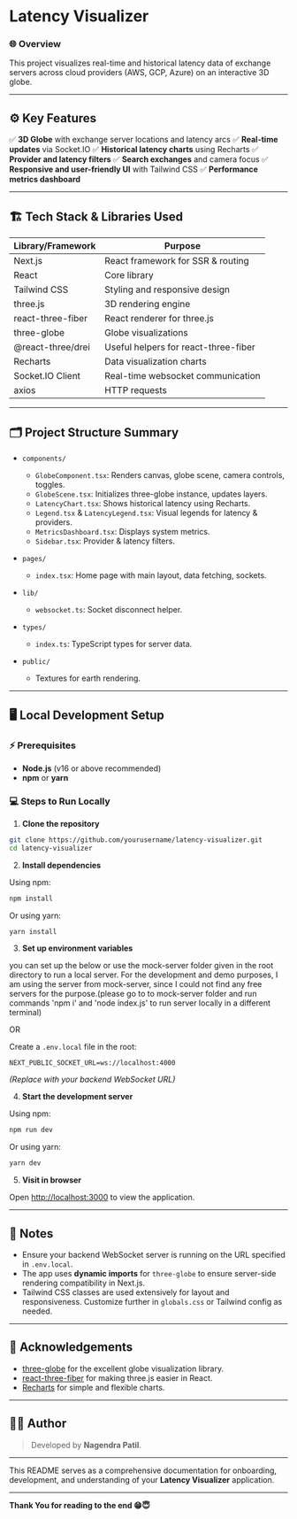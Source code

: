 # Latency Visualizer

### 🌐 **Overview**

This project visualizes real-time and historical latency data of exchange servers across cloud providers (AWS, GCP, Azure) on an interactive 3D globe.

---

## ⚙️ **Key Features**

✅ **3D Globe** with exchange server locations and latency arcs
✅ **Real-time updates** via Socket.IO
✅ **Historical latency charts** using Recharts
✅ **Provider and latency filters**
✅ **Search exchanges** and camera focus
✅ **Responsive and user-friendly UI** with Tailwind CSS
✅ **Performance metrics dashboard**

---

## 🏗️ **Tech Stack & Libraries Used**

| **Library/Framework** | **Purpose**                          |
| --------------------- | ------------------------------------ |
| Next.js               | React framework for SSR & routing    |
| React                 | Core library                         |
| Tailwind CSS          | Styling and responsive design        |
| three.js              | 3D rendering engine                  |
| react-three-fiber     | React renderer for three.js          |
| three-globe           | Globe visualizations                 |
| @react-three/drei     | Useful helpers for react-three-fiber |
| Recharts              | Data visualization charts            |
| Socket.IO Client      | Real-time websocket communication    |
| axios                 | HTTP requests                        |

---

## 🗂️ **Project Structure Summary**

- `components/`
  - `GlobeComponent.tsx`: Renders canvas, globe scene, camera controls, toggles.
  - `GlobeScene.tsx`: Initializes three-globe instance, updates layers.
  - `LatencyChart.tsx`: Shows historical latency using Recharts.
  - `Legend.tsx` & `LatencyLegend.tsx`: Visual legends for latency & providers.
  - `MetricsDashboard.tsx`: Displays system metrics.
  - `Sidebar.tsx`: Provider & latency filters.

- `pages/`
  - `index.tsx`: Home page with main layout, data fetching, sockets.

- `lib/`
  - `websocket.ts`: Socket disconnect helper.

- `types/`
  - `index.ts`: TypeScript types for server data.

- `public/`
  - Textures for earth rendering.

---

## 🖥️ **Local Development Setup**

### ⚡ **Prerequisites**

- **Node.js** (v16 or above recommended)
- **npm** or **yarn**

### 💻 **Steps to Run Locally**

1. **Clone the repository**

```bash
git clone https://github.com/yourusername/latency-visualizer.git
cd latency-visualizer
```

2. **Install dependencies**

Using npm:

```bash
npm install
```

Or using yarn:

```bash
yarn install
```

3. **Set up environment variables**

you can set up the below or use the mock-server folder given in the root directory to run a local server. For the development and demo purposes, I am using the server from mock-server, since I could not find any free servers for the purpose.(please go to to mock-server folder and run commands 'npm i' and 'node index.js' to run server locally in a different terminal)

OR

Create a `.env.local` file in the root:

```
NEXT_PUBLIC_SOCKET_URL=ws://localhost:4000
```

_(Replace with your backend WebSocket URL)_

4. **Start the development server**

Using npm:

```bash
npm run dev
```

Or using yarn:

```bash
yarn dev
```

5. **Visit in browser**

Open [http://localhost:3000](http://localhost:3000) to view the application.

---

## 📝 **Notes**

- Ensure your backend WebSocket server is running on the URL specified in `.env.local`.
- The app uses **dynamic imports** for `three-globe` to ensure server-side rendering compatibility in Next.js.
- Tailwind CSS classes are used extensively for layout and responsiveness. Customize further in `globals.css` or Tailwind config as needed.

---

## 🙏 **Acknowledgements**

- [three-globe](https://github.com/vasturiano/three-globe) for the excellent globe visualization library.
- [react-three-fiber](https://github.com/pmndrs/react-three-fiber) for making three.js easier in React.
- [Recharts](https://recharts.org) for simple and flexible charts.

---

## 👨‍💻 **Author**

> Developed by **Nagendra Patil**.

---

This README serves as a comprehensive documentation for onboarding, development, and understanding of your **Latency Visualizer** application.

---

**Thank You for reading to the end 😁😇**
